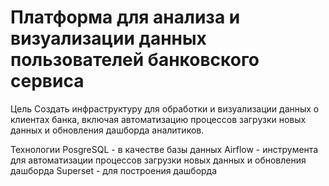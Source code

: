 # Платформа для анализа и визуализации данных пользователей банковского сервиса
Цель
Создать инфраструктуру для обработки и визуализации данных о клиентах банка, включая автоматизацию процессов загрузки новых данных и обновления дашборда аналитиков.

Технологии
PosgreSQL - в качестве базы данных
Airflow - инструмента для автоматизации процессов загрузки новых данных и обновления дашборда
Superset - для построения дашборда
